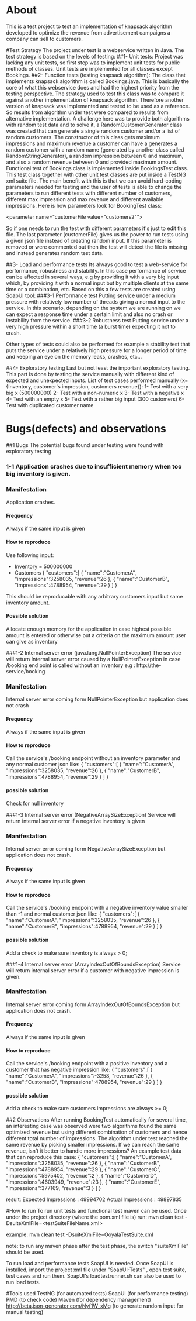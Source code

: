 # About
This is a test project to test an implementation of knapsack algorithm developed to optimize the revenue from advertisement campaigns a company can sell to customers.

#Test Strategy
The project under test is a webservice written in Java. The test strategy is based on the levels of testing:
##1- Unit tests:
Project was lacking any unit tests, so first step was to implement unit tests for public methods of classes. Unit tests are implemented for all classes except Bookings. 
##2- Function tests (testing knapsack algorithm):
The class that implements knapsack algorithm is called Bookings.java. This is basically the core of what this webservice
does and had the highest priority from the testing perspective. The strategy used to test this class was to compare it
against another implementation of knapsack algorithm. Therefore another version of knapsack was implemented and tested
to be used as a reference. So results from algorithm under test were compared to results from alternative implementation.
A challenge here was to provide both algorithms with random test data and to solve it, a RandomCustomerGenerator class
was created that can generate a single random customer and/or a list of random customers. The constructor of this class
gets maximum impressions and maximum revenue a customer can have a generates a random customer with a
random name (generated by another class called RandomStringGenerator), a
random impression between 0 and maximum, and also a random revenue between 0 and provided maximum amount.
 Functional test of Bookings class is implemented inside BookingsTest class. This test class together with other unit test
 classes are put inside a TestNG xml suite file. The main benefit with this is that we can avoid hard-coding parameters
 needed for testing and the user of tests is able to change the parameters to run different tests with different number of
  customers, different max impression and max revenue and different available impressions. Here is how parameters look for
  BookingTest class:

  <parameter name="inventory" value="5000000" ></parameter>
  <parameter name="numberOfCustomers" value="6" ></parameter>
  <parameter name="maxImpressions" value="5000000"></parameter>
  <parameter name="maxRevenue" value="5000000"></parameter>
  <parameter name="customerFile value="customers2""></parameter>

So if one needs to run the test with different parameters it's just to edit this file. The last parameter (customerFile)
gives us the power to run tests using a given json file instead of creating random input. If this parameter is removed
or were commented out then the test will detect the file is missing and instead generates random test data.

##3- Load and performance tests
Its always good to test a web-service for performance, robustness and stability. In this case performance of service can
 be affected in several ways, e.g by providing it with a very big input which, by providing it with a normal input but by
 multiple clients at the same time or a combination, etc. Based on this a few tests are created using SoapUI tool:
  ###3-1 Performance test
  Putting service under a medium pressure with relatively low number of threads giving a normal input to the service. In this
   scenario, depending on the system we are running on we can expect a response time under a certain limit and also no crash
   or instability from the service.
  ###3-2 Robustness test
  Putting service under a very high pressure within a short time (a burst time) expecting it not to crash.

Other types of tests could also be performed for example a stability test that puts the service under a relatively high pressure
for a longer period of time and keeping an eye on the memory leaks, crashes, etc...

##4- Exploratory testing
Last but not least the important exploratory testing. This part is done by testing the service manually with different kind
 of expected and unexpected inputs. List of test cases performed manually (x={Inventory, customer's impression, customers revenue}):
 1- Test with a very big x (500000000)
 2- Test with a non-numeric x
 3- Test with a negative x
 4- Test with an empty x
 5- Test with a rather big input (300 customers)
 6- Test with duplicated customer name

# Bugs(defects) and observations

##1 Bugs
The potential bugs found under testing were found with exploratory testing

### 1-1 Application crashes due to insufficient memory when too big inventory is given.

### Manifestation
Application crashes.

#### Frequency
Always if the same input is given
#### How to reproduce
Use following input:
- Inventory = 500000000
- Customers
{
  "customers":[
     {
        "name":"CustomerA",
        "impressions":3258035,
        "revenue":26
     },
     {
        "name":"CustomerB",
        "impressions":4788954,
        "revenue":29
     }
  ]
}

This should be reproducable with any arbitrary customers input but same inventory amount.

#### Possible solution
Allocate enough memory for the application in case highest possible amount is entered or otherwise put a criteria on the
 maximum amount user can give as inventory

###1-2 Internal server error (java.lang.NullPointerException)
The service will return Internal server error caused by a NullPointerException in case /booking end point is called without
 an inventory e.g : http://the-service/booking

### Manifestation
Internal server error coming form NullPointerException but application does not crash

#### Frequency
Always if the same input is given

#### How to reproduce
Call the service's /booking endpoint without an inventory parameter and any normal customer json like:
{
  "customers":[
     {
        "name":"CustomerA",
        "impressions":3258035,
        "revenue":26
     },
     {
        "name":"CustomerB",
        "impressions":4788954,
        "revenue":29
     }
  ]
}

#### possible solution
Check for null inventory

###1-3 Internal server error (NegativeArraySizeException)
Service will return internal server error if a negative inventory is given

### Manifestation
Internal server error coming form NegativeArraySizeException but application does not crash.

#### Frequency
Always if the same input is given

#### How to reproduce
Call the service's /booking endpoint with a negative inventory value smaller than -1 and normal customer json like:
{
  "customers":[
     {
        "name":"CustomerA",
        "impressions":3258035,
        "revenue":26
     },
     {
        "name":"CustomerB",
        "impressions":4788954,
        "revenue":29
     }
  ]
}

#### possible solution
Add a check to make sure inventory is always > 0;

###1-4 Internal server error (ArrayIndexOutOfBoundsException)
Service will return internal server error if a customer with negative impression is given.

### Manifestation
Internal server error coming form ArrayIndexOutOfBoundsException but application does not crash.

#### Frequency
Always if the same input is given

#### How to reproduce
Call the service's /booking endpoint with a positive inventory and a customer that has negative impression like:
{
  "customers":[
     {
        "name":"CustomerA",
        "impressions":-3258,
        "revenue":26
     },
     {
        "name":"CustomerB",
        "impressions":4788954,
        "revenue":29
     }
  ]
}

#### possible solution
Add a check to make sure customers impressions are always >= 0;

##2 Observations
After running BookingTest automatically for several time, an interesting case was observed were two algorithms found the
same optimized revenue but using different combination of customers and hence different total number of impressions. The
algorithm under test reached the same revenue by picking smaller impressions. If we can reach the same revenue, isn't it
better to handle more impressions?
An example test data that can reproduce this case:
{
  "customers":[
     {
        "name":"CustomerA",
        "impressions":3258035,
        "revenue":26
     },
     {
        "name":"CustomerB",
        "impressions":4788954,
        "revenue":29
     },
     {
        "name":"CustomerC",
        "impressions":5975402,
        "revenue":2
     },
     {
        "name":"CustomerD",
        "impressions":4603949,
        "revenue":23
     },
     {
        "name":"CustomerE",
        "impressions":377169,
        "revenue":3
     }
  ]
}

result:
Expected Impressions : 49994702
Actual   Impressions : 49897835


#How to run
To run unit tests and functional test maven can be used. Once under the project directory (where the pom.xml file is) run:
mvn clean test -DsuiteXmlFile=<testSuiteFileName.xml>

example:
mvn clean test -DsuiteXmlFile=OoyalaTestSuite.xml

note: to run any maven phase after the test phase, the switch "suiteXmlFile" should be used.

To run load and performance tests SoapUI is needed. Once SoapUI is installed, import the project xml file under "SoapUI-Tests"
, open test suite, test cases and run them. SoapUI's loadtestrunner.sh can also be used to run load tests.

#Tools used
TestNG (for automated tests)
SoapUI (for performance testing)
PMD (to check code)
Maven (for dependency management)
http://beta.json-generator.com/Nyf1W_xMg (to generate random input for manual testing)

